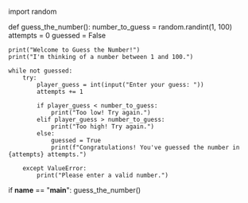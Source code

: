 import random

def guess_the_number():
    number_to_guess = random.randint(1, 100)
    attempts = 0
    guessed = False

    print("Welcome to Guess the Number!")
    print("I'm thinking of a number between 1 and 100.")

    while not guessed:
        try:
            player_guess = int(input("Enter your guess: "))
            attempts += 1

            if player_guess < number_to_guess:
                print("Too low! Try again.")
            elif player_guess > number_to_guess:
                print("Too high! Try again.")
            else:
                guessed = True
                print(f"Congratulations! You've guessed the number in {attempts} attempts.")

        except ValueError:
            print("Please enter a valid number.")

if __name__ == "__main__":
    guess_the_number()
    
